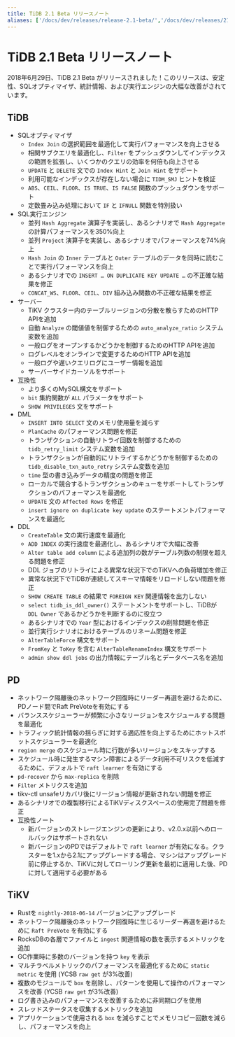 ```yaml
---
title: TiDB 2.1 Beta リリースノート
aliases: ['/docs/dev/releases/release-2.1-beta/','/docs/dev/releases/21beta/']
---
```


# TiDB 2.1 Beta リリースノート

2018年6月29日、TiDB 2.1 Beta がリリースされました！このリリースは、安定性、SQLオプティマイザ、統計情報、および実行エンジンの大幅な改善がされています。

## TiDB

- SQLオプティマイザ
    - `Index Join` の選択範囲を最適化して実行パフォーマンスを向上させる
    - 相関サブクエリを最適化し、`Filter` をプッシュダウンしてインデックスの範囲を拡張し、いくつかのクエリの効率を何倍も向上させる
    - `UPDATE` と `DELETE` 文での `Index Hint` と `Join Hint` をサポート
    - 利用可能なインデックスが存在しない場合に `TIDM_SMJ` ヒントを検証
    - `ABS`、`CEIL`、`FLOOR`、`IS TRUE`、`IS FALSE` 関数のプッシュダウンをサポート
    - 定数畳み込み処理において `IF` と `IFNULL` 関数を特別扱い
- SQL実行エンジン
    - 並列 `Hash Aggregate` 演算子を実装し、あるシナリオで `Hash Aggregate` の計算パフォーマンスを350%向上
    - 並列 `Project` 演算子を実装し、あるシナリオでパフォーマンスを74%向上
    - `Hash Join` の `Inner` テーブルと `Outer` テーブルのデータを同時に読むことで実行パフォーマンスを向上
    - あるシナリオでの `INSERT … ON DUPLICATE KEY UPDATE …` の不正確な結果を修正
    - `CONCAT_WS`、`FLOOR`、`CEIL`、`DIV` 組み込み関数の不正確な結果を修正
- サーバー
    - TiKV クラスター内のテーブルリージョンの分散を散らすためのHTTP APIを追加
    - 自動 `Analyze` の閾値値を制御するための `auto_analyze_ratio` システム変数を追加
    - 一般ログをオープンするかどうかを制御するためのHTTP APIを追加
    - ログレベルをオンラインで変更するためのHTTP APIを追加
    - 一般ログや遅いクエリログにユーザー情報を追加
    - サーバーサイドカーソルをサポート
- 互換性
    - より多くのMySQL構文をサポート
    - `bit` 集約関数が `ALL` パラメータをサポート
    - `SHOW PRIVILEGES` 文をサポート
- DML
    - `INSERT INTO SELECT` 文のメモリ使用量を減らす
    - `PlanCache` のパフォーマンス問題を修正
    - トランザクションの自動リトライ回数を制御するための `tidb_retry_limit` システム変数を追加
    - トランザクションが自動的にリトライするかどうかを制御するための `tidb_disable_txn_auto_retry` システム変数を追加
    - `time` 型の書き込みデータの精度の問題を修正
    - ローカルで競合するトランザクションのキューをサポートしてトランザクションのパフォーマンスを最適化
    - `UPDATE` 文の `Affected Rows` を修正
    - `insert ignore on duplicate key update` のステートメントパフォーマンスを最適化
- DDL
    - `CreateTable` 文の実行速度を最適化
    - `ADD INDEX` の実行速度を最適化し、あるシナリオで大幅に改善
    - `Alter table add column` による追加列の数がテーブル列数の制限を超える問題を修正
    - DDL ジョブのリトライによる異常な状況下でのTiKVへの負荷増加を修正
    - 異常な状況下でTiDBが連続してスキーマ情報をリロードしない問題を修正
    - `SHOW CREATE TABLE` の結果で `FOREIGN KEY` 関連情報を出力しない
    - `select tidb_is_ddl_owner()` ステートメントをサポートし、TiDBが `DDL Owner` であるかどうかを判断するのに役立つ
    - あるシナリオでの `Year` 型におけるインデックスの削除問題を修正
    - 並行実行シナリオにおけるテーブルのリネーム問題を修正
    - `AlterTableForce` 構文をサポート
    - `FromKey` と `ToKey` を含む `AlterTableRenameIndex` 構文をサポート
    - `admin show ddl jobs` の出力情報にテーブル名とデータベース名を追加

## PD

- ネットワーク隔離後のネットワーク回復時にリーダー再選を避けるために、PDノード間でRaft PreVoteを有効にする
- バランススケジューラーが頻繁に小さなリージョンをスケジュールする問題を最適化
- トラフィック統計情報の揺らぎに対する適応性を向上するためにホットスポットスケジューラーを最適化
- `region merge` のスケジュール時に行数が多いリージョンをスキップする
- スケジュール時に発生するマシン障害によるデータ利用不可リスクを低減するために、デフォルトで `raft learner` を有効にする
- `pd-recover` から `max-replica` を削除
- `Filter` メトリクスを追加
- tikv-ctl unsafeリカバリ後にリージョン情報が更新されない問題を修正
- あるシナリオでの複製移行によるTiKVディスクスペースの使用完了問題を修正
- 互換性ノート
    - 新バージョンのストレージエンジンの更新により、v2.0.x以前へのロールバックはサポートされない
    - 新バージョンのPDではデフォルトで `raft learner` が有効になる。クラスターを1.xから2.1にアップグレードする場合、マシンはアップグレード前に停止するか、TiKVに対してローリング更新を最初に適用した後、PDに対して適用する必要がある

## TiKV

- Rustを `nightly-2018-06-14` バージョンにアップグレード
- ネットワーク隔離後のネットワーク回復時に生じるリーダー再選を避けるために `Raft PreVote` を有効にする
- RocksDBの各層でファイルと `ingest` 関連情報の数を表示するメトリックを追加
- GC作業時に多数のバージョンを持つ `key` を表示
- マルチラベルメトリックのパフォーマンスを最適化するために `static metric` を使用 (YCSB `raw get` が3%改善)
- 複数のモジュールで `box` を削除し、パターンを使用して操作のパフォーマンスを改善 (YCSB `raw get` が3%改善)
- ログ書き込みのパフォーマンスを改善するために非同期ログを使用
- スレッドステータスを収集するメトリックを追加
- アプリケーションで使用される `box` を減らすことでメモリコピー回数を減らし、パフォーマンスを向上